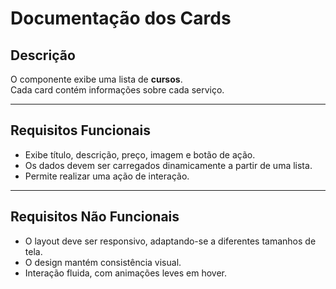 # Documentação dos Cards

## Descrição
O componente exibe uma lista de **cursos**.  
Cada card contém informações sobre cada serviço.  

---

## Requisitos Funcionais
- Exibe título, descrição, preço, imagem e botão de ação.  
- Os dados devem ser carregados dinamicamente a partir de uma lista.  
- Permite realizar uma ação de interação.

---

## Requisitos Não Funcionais
- O layout deve ser responsivo, adaptando-se a diferentes tamanhos de tela.  
- O design mantém consistência visual.  
- Interação fluida, com animações leves em hover.  
